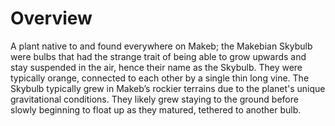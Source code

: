 # Overview

A plant native to and found everywhere on Makeb; the Makebian Skybulb were bulbs that had the strange trait of being able to grow upwards and stay suspended in the air, hence their name as the Skybulb.
They were typically orange, connected to each other by a single thin long vine.
The Skybulb typically grew in Makeb’s rockier terrains due to the planet's unique gravitational conditions.
They likely grew staying to the ground before slowly beginning to float up as they matured, tethered to another bulb.
